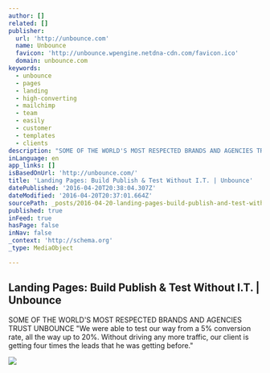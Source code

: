 ```yaml
---
author: []
related: []
publisher:
  url: 'http://unbounce.com'
  name: Unbounce
  favicon: 'http://unbounce.wpengine.netdna-cdn.com/favicon.ico'
  domain: unbounce.com
keywords:
  - unbounce
  - pages
  - landing
  - high-converting
  - mailchimp
  - team
  - easily
  - customer
  - templates
  - clients
description: "SOME OF THE WORLD'S MOST RESPECTED BRANDS AND AGENCIES TRUST UNBOUNCE \"We were able to test our way from a 5% conversion rate, all the way up to 20%. Without driving any more traffic, our client is getting four times the leads that he was getting before.\""
inLanguage: en
app_links: []
isBasedOnUrl: 'http://unbounce.com/'
title: 'Landing Pages: Build Publish & Test Without I.T. | Unbounce'
datePublished: '2016-04-20T20:38:04.307Z'
dateModified: '2016-04-20T20:37:01.664Z'
sourcePath: _posts/2016-04-20-landing-pages-build-publish-and-test-without-it-or-unbounce.md
published: true
inFeed: true
hasPage: false
inNav: false
_context: 'http://schema.org'
_type: MediaObject

---
```

<article style=""><h1>Landing Pages: Build Publish &amp; Test Without I.T. | Unbounce</h1><p>SOME OF THE WORLD'S MOST RESPECTED BRANDS AND AGENCIES TRUST UNBOUNCE "We were able to test our way from a 5% conversion rate, all the way up to 20%. Without driving any more traffic, our client is getting four times the leads that he was getting before."</p><img src="http://unbounce.wpengine.netdna-cdn.com/photos/logo_fiu.jpg" /></article>